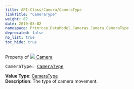 ```yaml
---
title: API:Class/Camera/CameraType
linkTitle: "CameraType"
weight: 67
date: 2019-08-02
namespace: Primrose.DataModel.Cameras.Camera.CameraType
deprecated: false
no_list: true
toc_hide: true
---
```

Property of <a href="/docs/api-reference/Class/Camera"><img src="/icons/silk/camera.png"/>&nbsp;Camera</a>
<pre class="method-declaration">
CameraType: <a class="type" href="/docs/api-reference/Enum/CameraType">CameraType</a></pre>
<b>Value Type: </b>
<a class="type" href="/docs/api-reference/Enum/CameraType">CameraType</a>
<br/>
<b>Description: </b>
The type of camera movement.

